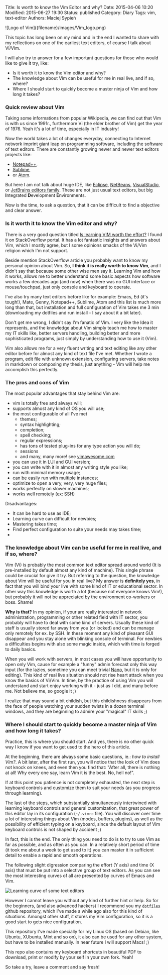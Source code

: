 Title:      Is worth to know the Vim Editor and why?
Date:       2015-04-06 10:20
Modified:   2015-06-27 19:30
Status:     published
Category:   Diary
Tags:       vim, text-editor
Authors:    Maciej Sypień
<!-- Slug:       is-worth-to-know-the-vim-editor-and-why -->
<!-- Summary:    I'll try to gather all my current experience about writing the code, writing in many text editors and finally express my opinion that is worth to learn Vi/Vim.  -->


<div class="intro-image-sm" markdown="1">
  ![Logo of Vim]({filename}/images/Vim_logo.png)
</div>

This topic has long been on my mind and in the end I wanted to share with my reflections on one of the earliest text editors, of course I talk about Vi/Vim.

I will also try to answer for a few important questions for those who would like to give it try, like:

- Is it worth it to know the Vim editor and why?
- The knowledge about Vim can be useful for me in real live, and if so, where?
- Where I should start to quickly become a master ninja of Vim and how long it takes?



### Quick review about Vim

Taking some informations from popular Wikipedia, we can find out that Vim is with us since 1991r., furthermore Vi (the elder brother of Vim) get the year of 1976. Yeah it's a lot of time, especially in IT industry!

Now the world takes a lot of changes everyday, connecting to Internet network imprint giant leap on programming software, including the software of text editors. There are constantly growing newer and newer text editors projects like: 


*   [Notepad++][2],
*   [Sublime][3],
*   or [Atom][4].

But here I am not talk about huge IDE, like [Eclipse](), [NetBeans](), [VisualStudio](), or [JetBrains editors family](). These are not just usual text editors, but big **I**ntegrated **D**evelopment **E**nvironments.

Now is the time, to ask a question, that it can be difficult to find a objective and clear answer.


### Is it worth it to know the Vim editor and why?

There is a very good question titled [Is learning VIM worth the effort?][5] I found it on StackOverflow portal. It has a lot fantastic insights and answers about Vim, which I mostly agree, but I some opinions smacks of the Vi/Vim religion which I'm not support.

Beside mention StackOverflow article you probably want to know my personal opinion about Vim. So, **I think it is really worth to know Vim**, and I didn't say that because some other wise men say it. Learning Vim and how it works, allows me to better understand some basic aspects how software works a few decades ago (and now) when there was no GUI interface or mouse/touchpad, just only console and keyboard to operate. 

I've also try many text editors before like for example: Emacs, Ed (it's tough!), Mate, Genny, Notepad++, Sublime, Atom and this list is much more long than that, but installation and full configuration of Vim takes me 3 min (downloading my dotfiles and run install - I say about it a bit later). 

Don't get me wrong, I didn't say I'm fanatic of Vim. I very like the Idea it represents, and the knowledge about Vim simply teach me how to master my IT skills like, better servers handling, building better and more sophisticated programs, just simply by understanding how to use it (Vim).    

Vim also allows me for a very fluent writing and text editing like any other editor before for almost any kind of text file I've met. Whether I wrote a program, edit file with unknown extension, configuring servers, take notes in markdown or composing my thesis, just anything - Vim will help me accomplish this perfectly. 

### The pros and cons of Vim

The most popular advantages that stay behind Vim are:

- vim is totally free and always will;
- supports almost any kind of OS you will use;
- the most configurable of all I've met
  - themes;
  - syntax highlighting;
  - completion;
  - spell checking;
  - regular expressions;
  - has tons of tested plug-ins for any type action you will do;
  - sessions
  - and many, many more! see [vimawesome.com][vimawesome-webpage]
- you can use it in LUI and GUI version;
- you can write with it in almost any writing style you like;
- run with minimal memory usage;
- can be easily run with multiple instances;
- optimize to open a very, very, very huge files;
- works perfectly on slower machines;
- works well remotely (ex: SSH)

Disadvantages:
- It can be hard to use as IDE;
- Learning curve can difficult for newbies;
- Mastering takes time;
- Find perfect configuration to suite your needs may takes time;
- 


### The knowledge about Vim can be useful for me in real live, and if so, where?

Vim (Vi) is probably the most common text editor spread around world (It is pre-installed by default almost any kind of machine). This single phrase could be crucial for give it try. But referring to the question, the knowledge about Vim will be useful for you in real live? My answer is **definitely yes**, in fact that you will bind your live with some kind of IT or educational sector. In other way this knowledge is worth a lot (because not everyone knows Vim!), but probably it will not be appreciated by the environment co-workers or boss. Shame!

**Why is that?** In my opinion, if your are really interested in network administration, programming or other related field with IT sector, you probably will have to deal with some kind of servers. Usually these kind of staff is usually stored far away from you (or locked) and can be manage only remotely for ex. by SSH. In these moment any kind of pleasant GUI disappear and you stay alone with blinking console of terminal. For newbies a difficulties begins with also some magic inside, which with time is forged to daily basics.

When you will work with servers, in most cases you will have opportunity to open only Vim, cause for example a "funny" admin forecast only this way input (for the lazies, sometime you can meet trivial [Nano][6], but it is only for editing). This kind of real live situation should not rise heart attack when you know the basics of Vi/Vim. In time, by the practice of using Vim you will understand and start enjoy working with it - just as I did, and many before me. Not believe me, so google it ;)

I realize that may sound a bit childish, but this childishness disappears from the face of people watching your sudden twists in a dozen terminal windows, and they are beginning to admire your "magical" IT skills ;)


### Where I should start to quickly become a master ninja of Vim and how long it takes?

Practice, this is where you should start. And yes, there is no other quick way I know if you want to get used to the hero of this article.

At the beginning, there are always some basic questions, ie.: *how to install Vim?*. A bit later, after the first run, you will notice that the look of Vim does not knock on knees, and even then you find that: "After all, there is nothing at all! Why every one say, learn Vim it is the best. No, hell no!".

If at this point you patience is not completely exhausted, the next step is keyboard controls and customize them to suit your needs (as you progress through learning).

The last of the steps, which substantially simultaneously intertwined with learning keyboard controls and general customization, that great power of this editor lay in its configuration (`~/.vimrc` file). You will discover over time a lot of interesting things about Vim (modes, buffers, plugins), as well as the possibility of efficient typing on a keyboard, since the default layout of Vim keyboard controls is not shaped by accident ;)

In fact, this is the end. The only thing you need to do is to try to use Vim as far as possible, and as often as you can. In a relatively short period of time (it took me about a week to get used to it) you can master it in sufficient detail to enable a rapid and smooth operations.

The following slight digression comparing the effort (Y axis) and time (X axis) that must be put into a selective group of text editors. As you can see the most interesting curves of all are presented by curves of Emacs and Vim.

![Learning curve of some text editors]({filename}/images/text_editors.jpg)

However I cannot leave you without any kind of further hint or help. So for the beginners, (and also advanced hackers) I recommend you my [`dotfiles`][8] github repository, which I've made a while ago also for this kind of situations. Amongst other stuff, it stores my Vim configuration, so it is a good start to gets nice configuration. 

This repository I've made specially for my Linux OS (based on Debian, like Ubuntu, XUbuntu, Mint and so on), it also can be used for any other system, but have to be installed manually. In near future I will support Macs! ;) 

This repo also contains my keyboard shortcuts in beautiful PDF to download, print or modify by your self in your own fork. Yeah!

So take a try, leave a comment and say fresh!  


 [1]: http://www.microsoft.com/microsoft-hololens/en-us
 [2]: http://notepad-plus-plus.org/
 [3]: http://www.sublimetext.com/
 [4]: https://atom.io/
 [5]: http://stackoverflow.com/questions/597077/is-learning-vim-worth-the-effort
 [6]: http://www.nano-editor.org/
 [7]: https://github.com/egel/code-wiki/blob/master/programs/vim/vim.md
 [8]: https://github.com/egel/dot-files
 [vimawesome-webpage]: http://vimawesome.com/
